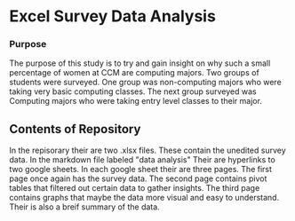 # Excel Survey Data Analysis

### Purpose

The purpose of this study is to try and gain insight on why such a small percentage of women at CCM are computing majors. Two groups of students were surveyed. One group was non-computing majors who were taking very basic computing classes. The next group surveyed was Computing majors who were taking entry level classes to their major.

## Contents of Repository

In the repisorary their are two .xlsx files. These contain the unedited survey data. In the markdown file labeled "data analysis" Their are hyperlinks to two google sheets. In each google sheet their are three pages. The first page once again has the survey data. The second page contains pivot tables that filtered out certain data to gather insights. The third page contains graphs that maybe the data more visual and easy to understand. Their is also a breif summary of the data.
